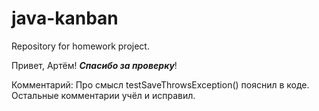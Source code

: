 # java-kanban
Repository for homework project.

Привет, Артём!  **_Спасибо за проверку_**!

Комментарий: 
Про смысл testSaveThrowsException() пояснил в коде. Остальные комментарии учёл и исправил.  